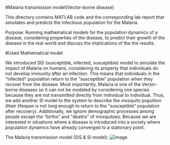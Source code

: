 #Malaria transmission model(Vector-borne disease)

This directory contains MATLAB code and the corresponding lab report that simulates and predicts the infectious population for the Malaria.

Purpose: Running mathematical models for the population dynamics of a disease, considering properties of the disease, to predict their growth of the disease in the real world and discuss the implications of the the results.

#Used Mathematical model

We introduced SIS (susceptible, infected, susceptible) model to simulate the impact of Malaria on humans, considering its property that individuals do not develop immunity after an infection. This means that individuals in the "infected" population return to the "susceptible" population when they recover from the disease. Most importantly, Malaria is one of the Vector-borne diseases so it can not be modeled by considering one species because they are not transmitted directly from individual to individual. Thus, we add another SI model to the system to describe the mosquito popultion (their lifespan is not long enough to return to the "susceptible" population after recovery). Additionally, we ignore demographic processes among people except the "births" and "deaths" of mosquitoes. Because we are interested in situations where a disease is introduced into a society where population dynamics have already converged to a stationary point.

The Malaria transmission model (SIS & SI model):
![image](https://github.com/user-attachments/assets/2ca945e8-1b73-4b63-b1c2-66d8835463d7)

